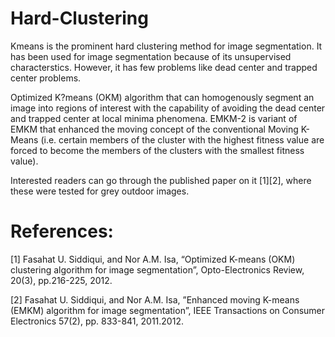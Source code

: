 # Hard-Clustering 

Kmeans is the prominent hard clustering method for image segmentation. It has been used for image segmentation because of its unsupervised characterstics. However, it has few problems like dead center and trapped center problems.


Optimized K?means (OKM) algorithm that can homogenously segment an image into regions of interest with the capability of avoiding the dead center and trapped center at local minima phenomena. EMKM-2 is variant of EMKM that enhanced the moving concept of the conventional Moving K-Means (i.e. certain members of the cluster with the highest fitness value are forced to become the members of the clusters with the smallest fitness value).



Interested readers can go through the published paper on it [1][2], where these were tested for grey outdoor images.



# References:
[1] Fasahat U. Siddiqui, and Nor A.M. Isa, “Optimized K-means (OKM) clustering algorithm for image segmentation”, Opto-Electronics Review, 20(3), pp.216-225, 2012.

[2] Fasahat U. Siddiqui, and Nor A.M. Isa, ”Enhanced moving K-means (EMKM) algorithm for image segmentation”, IEEE Transactions on Consumer Electronics 57(2), pp. 833-841, 2011.2012.
